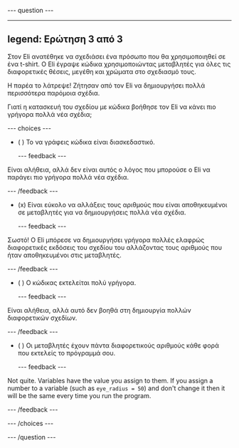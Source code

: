 
--- question ---

---
legend: Ερώτηση 3 από 3
---

Στον Eli ανατέθηκε να σχεδιάσει ένα πρόσωπο που θα χρησιμοποιηθεί σε ένα t-shirt. Ο Eli έγραψε κώδικα χρησιμοποιώντας μεταβλητές για όλες τις διαφορετικές θέσεις, μεγέθη και χρώματα στο σχεδιασμό τους.

Η παρέα το λάτρεψε! Ζήτησαν από τον Eli να δημιουργήσει πολλά περισσότερα παρόμοια σχέδια.

Γιατί η κατασκευή του σχεδίου με κώδικα βοήθησε τον Eli να κάνει πιο γρήγορα πολλά νέα σχέδια;

--- choices ---

- ( ) Το να γράφεις κώδικα είναι διασκεδαστικό.

  --- feedback ---

Είναι αλήθεια, αλλά δεν είναι αυτός ο λόγος που μπορούσε ο Eli να παράγει πιο γρήγορα πολλά νέα σχέδια.

  --- /feedback ---

- (x) Είναι εύκολο να αλλάξεις τους αριθμούς που είναι αποθηκευμένοι σε μεταβλητές για να δημιουργήσεις πολλά νέα σχέδια.

  --- feedback ---

Σωστό! Ο Eli μπόρεσε να δημιουργήσει γρήγορα πολλές ελαφρώς διαφορετικές εκδόσεις του σχεδίου του αλλάζοντας τους αριθμούς που ήταν αποθηκευμένοι στις μεταβλητές.

  --- /feedback ---

- ( ) Ο κώδικας εκτελείται πολύ γρήγορα.

  --- feedback ---

Είναι αλήθεια, αλλά αυτό δεν βοηθά στη δημιουργία πολλών διαφορετικών σχεδίων.

  --- /feedback ---

- ( ) Οι μεταβλητές έχουν πάντα διαφορετικούς αριθμούς κάθε φορά που εκτελείς το πρόγραμμά σου.

  --- feedback ---

Not quite. Variables have the value you assign to them. If you assign a number to a variable (such as `eye_radius = 50`) and don't change it then it will be the same every time you run the program.

  --- /feedback ---

--- /choices ---

--- /question ---

